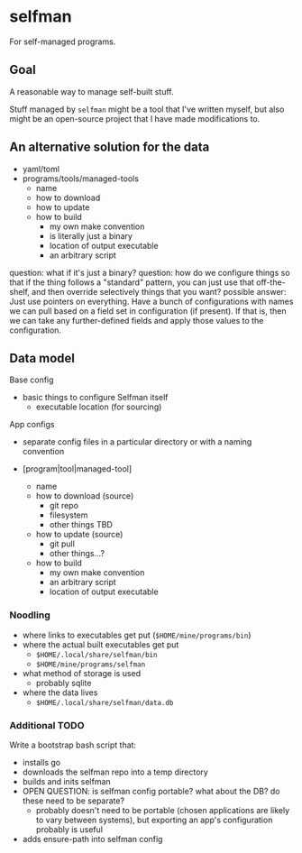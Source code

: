 # selfman

For self-managed programs.

## Goal

A reasonable way to manage self-built stuff.

Stuff managed by `selfman` might be a tool that I've written myself, but also might be an open-source project that I have made modifications to.


## An alternative solution for the data

- yaml/toml
- programs/tools/managed-tools
  - name
  - how to download
  - how to update
  - how to build
    - my own make convention
    - is literally just a binary
    - location of output executable
    - an arbitrary script

question: what if it's just a binary?
question: how do we configure things so that if the thing follows a "standard" pattern, you can just use that off-the-shelf, and then override selectively things that you want?
  possible answer: Just use pointers on everything. Have a bunch of configurations with names we can pull based on a field set in configuration (if present). If that is, then we can take any further-defined fields and apply those values to the configuration.

## Data model

Base config
- basic things to configure Selfman itself
  - executable location (for sourcing)

App configs
- separate config files in a particular directory or with a naming convention

- [program|tool|managed-tool]
  - name
  - how to download (source)
    - git repo
    - filesystem
    - other things TBD
  - how to update (source)
    - git pull
    - other things...?
  - how to build
    - my own make convention
    - an arbitrary script
    - location of output executable

### Noodling

- where links to executables get put (`$HOME/mine/programs/bin`)
- where the actual built executables get put
  - `$HOME/.local/share/selfman/bin`
  - `$HOME/mine/programs/selfman`
- what method of storage is used
  - probably sqlite
- where the data lives
  - `$HOME/.local/share/selfman/data.db`

### Additional TODO

Write a bootstrap bash script that:

- installs go
- downloads the selfman repo into a temp directory
- builds and inits selfman
- OPEN QUESTION: is selfman config portable? what about the DB? do these need to be separate?
  - probably doesn't need to be portable (chosen applications are likely to vary between systems), but exporting an app's configuration probably is useful
- adds ensure-path into selfman config
